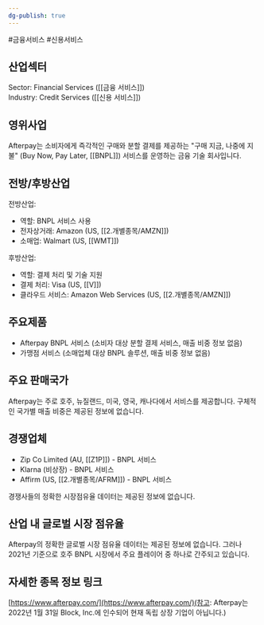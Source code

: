 ```yaml
---
dg-publish: true
---
```

#금융서비스 #신용서비스

## 산업섹터

Sector: Financial Services ([[금융 서비스]])  
Industry: Credit Services ([[신용 서비스]])

## 영위사업

Afterpay는 소비자에게 즉각적인 구매와 분할 결제를 제공하는 "구매 지금, 나중에 지불" (Buy Now, Pay Later, [[BNPL]]) 서비스를 운영하는 금융 기술 회사입니다.

## 전방/후방산업

전방산업:

- 역할: BNPL 서비스 사용
- 전자상거래: Amazon (US, [[2.개별종목/AMZN]])
- 소매업: Walmart (US, [[WMT]])

후방산업:

- 역할: 결제 처리 및 기술 지원
- 결제 처리: Visa (US, [[V]])
- 클라우드 서비스: Amazon Web Services (US, [[2.개별종목/AMZN]])

## 주요제품

- Afterpay BNPL 서비스 (소비자 대상 분할 결제 서비스, 매출 비중 정보 없음)
- 가맹점 서비스 (소매업체 대상 BNPL 솔루션, 매출 비중 정보 없음)

## 주요 판매국가

Afterpay는 주로 호주, 뉴질랜드, 미국, 영국, 캐나다에서 서비스를 제공합니다. 구체적인 국가별 매출 비중은 제공된 정보에 없습니다.

## 경쟁업체

- Zip Co Limited (AU, [[Z1P]]) - BNPL 서비스
- Klarna (비상장) - BNPL 서비스
- Affirm (US, [[2.개별종목/AFRM]]) - BNPL 서비스

경쟁사들의 정확한 시장점유율 데이터는 제공된 정보에 없습니다.

## 산업 내 글로벌 시장 점유율

Afterpay의 정확한 글로벌 시장 점유율 데이터는 제공된 정보에 없습니다. 그러나 2021년 기준으로 호주 BNPL 시장에서 주요 플레이어 중 하나로 간주되고 있습니다.

## 자세한 종목 정보 링크

[https://www.afterpay.com/](https://www.afterpay.com/)(참고: Afterpay는 2022년 1월 31일 Block, Inc.에 인수되어 현재 독립 상장 기업이 아닙니다.)